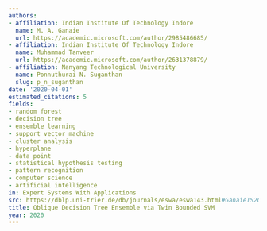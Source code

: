 ```yaml
---
authors:
- affiliation: Indian Institute Of Technology Indore
  name: M. A. Ganaie
  url: https://academic.microsoft.com/author/2985486685/
- affiliation: Indian Institute Of Technology Indore
  name: Muhammad Tanveer
  url: https://academic.microsoft.com/author/2631378879/
- affiliation: Nanyang Technological University
  name: Ponnuthurai N. Suganthan
  slug: p_n_suganthan
date: '2020-04-01'
estimated_citations: 5
fields:
- random forest
- decision tree
- ensemble learning
- support vector machine
- cluster analysis
- hyperplane
- data point
- statistical hypothesis testing
- pattern recognition
- computer science
- artificial intelligence
in: Expert Systems With Applications
src: https://dblp.uni-trier.de/db/journals/eswa/eswa143.html#GanaieTS20
title: Oblique Decision Tree Ensemble via Twin Bounded SVM
year: 2020
---
```

